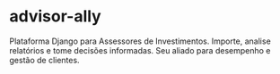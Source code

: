 # advisor-ally
Plataforma Django para Assessores de Investimentos. Importe, analise relatórios e tome decisões informadas. Seu aliado para desempenho e gestão de clientes.
